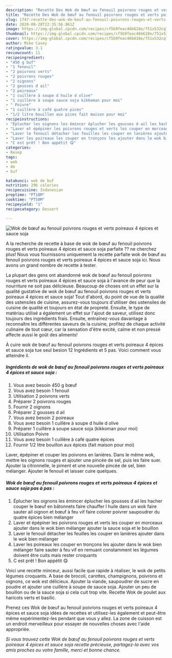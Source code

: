 ```yaml
---
description: "Recette Des Wok de bœuf au fenouil poivrons rouges et verts poireaux 4 épices et sauce soja"
title: "Recette Des Wok de bœuf au fenouil poivrons rouges et verts poireaux 4 épices et sauce soja"
slug: 1747-recette-des-wok-de-bouf-au-fenouil-poivrons-rouges-et-verts-poireaux-4-epices-et-sauce-soja
date: 2020-08-28T22:35:56.861Z
image: https://img-global.cpcdn.com/recipes/cf5b9feac46b618e/751x532cq70/wok-de-boeuf-au-fenouil-poivrons-rouges-et-verts-poireaux-4-epices-et-sauce-soja-photo-principale-de-la-recette.jpg
thumbnail: https://img-global.cpcdn.com/recipes/cf5b9feac46b618e/751x532cq70/wok-de-boeuf-au-fenouil-poivrons-rouges-et-verts-poireaux-4-epices-et-sauce-soja-photo-principale-de-la-recette.jpg
cover: https://img-global.cpcdn.com/recipes/cf5b9feac46b618e/751x532cq70/wok-de-boeuf-au-fenouil-poivrons-rouges-et-verts-poireaux-4-epices-et-sauce-soja-photo-principale-de-la-recette.jpg
author: Mike Casey
ratingvalue: 3.1
reviewcount: 11
recipeingredient:
- "450 g buf"
- "1 fenouil"
- "2 poivrons verts"
- "2 poivrons rouges"
- "2 oignons"
- "2 gousses d ail"
- "2 poireaux"
- "1 cuillère à soupe d huile d olive"
- "1 cuillère à soupe sauce soja kikkoman pour moi"
- " Poivre"
- "1 cuillère à café quatre pices"
- "1/2 litre bouillon aux pices fait maison pour moi"
recipeinstructions:
- "Éplucher les oignons les émincer éplucher les gousses d ail les hacher couper le bœuf en bâtonnets faire chauffer l huile dans un wok faire sauter ail oignon et bœuf à feu vif faire colorer poivrer saupoudrer du quatre épices bien mélanger"
- "Laver et épépiner les poivrons rouges et verts les couper en morceaux ajouter dans le wok bien mélanger ajouter la sauce soja et le bouillon"
- "Laver le fenouil détacher les feuilles les couper en lanières ajouter dans le wok bien mélanger"
- "Laver les poireaux les couper en tronçons les ajouter dans le wok bien mélanger faire sauter à feu vif en remuant constamment les légumes doivent être cuits mais rester croquants"
- "C est prêt ! Bon appétit 😋"
categories:
- Resep
tags:
- wok
- de
- buf

katakunci: wok de buf 
nutrition: 296 calories
recipecuisine: Indonesian
preptime: "PT18M"
cooktime: "PT50M"
recipeyield: "1"
recipecategory: Dessert

---
```



![Wok de bœuf au fenouil poivrons rouges et verts poireaux 4 épices et sauce soja](https://img-global.cpcdn.com/recipes/cf5b9feac46b618e/751x532cq70/wok-de-boeuf-au-fenouil-poivrons-rouges-et-verts-poireaux-4-epices-et-sauce-soja-photo-principale-de-la-recette.jpg)

A la recherche de recette à base de wok de bœuf au fenouil poivrons rouges et verts poireaux 4 épices et sauce soja parfaite ?? ne cherchez plus! Nous vous fournissons uniquement la recette parfaite wok de bœuf au fenouil poivrons rouges et verts poireaux 4 épices et sauce soja ici. Nous avons un grand nombre de recette à tester.

La plupart des gens ont abandonné wok de bœuf au fenouil poivrons rouges et verts poireaux 4 épices et sauce soja à l'avance de peur que la nourriture ne soit pas délicieuse. Beaucoup de choses ont un effet sur la qualité gustative de wok de bœuf au fenouil poivrons rouges et verts poireaux 4 épices et sauce soja! Tout d'abord, du point de vue de la qualité des ustensiles de cuisine, assurez-vous toujours d'utiliser des ustensiles de cuisine de qualité et toujours en état de propreté. Ensuite, le type de matériau utilisé a également un effet sur l'ajout de saveur, utilisez donc toujours des ingrédients frais. Ensuite, entraînez-vous davantage à reconnaître les différentes saveurs de la cuisine, profitez de chaque activité culinaire de tout cœur, car la sensation d'être excité, calme et non pressé affecte aussi le goût des aliments!

<!--inarticleads1-->

À cuire wok de bœuf au fenouil poivrons rouges et verts poireaux 4 épices et sauce soja tue seul besion 12 Ingrédients et 5 pas. Voici comment vous atteindre il.

##### Ingrédients de wok de bœuf au fenouil poivrons rouges et verts poireaux 4 épices et sauce soja :

1. Vous avez besoin 450 g bœuf
1. Vous avez besoin 1 fenouil
1. Utilisation 2 poivrons verts
1. Préparer 2 poivrons rouges
1. Fournir 2 oignons
1. Préparer 2 gousses d ail
1. Vous avez besoin 2 poireaux
1. Vous avez besoin 1 cuillère à soupe d huile d olive
1. Préparer 1 cuillère à soupe sauce soja (kikkoman pour moi)
1. Utilisation  Poivre
1. Vous avez besoin 1 cuillère à café quatre épices
1. Fournir 1/2 litre bouillon aux épices (fait maison pour moi)


Laver, épépiner et couper les poivrons en lanières. Dans le même wok, mettre les oignons rouges et ajouter une pincée de sel, puis les faire suer. Ajouter la citronnelle, le piment et une nouvelle pincée de sel, bien mélanger. Ajouter le fenouil et laisser cuire quelques. 

<!--inarticleads2-->

##### Wok de bœuf au fenouil poivrons rouges et verts poireaux 4 épices et sauce soja pas à pas :

1. Éplucher les oignons les émincer éplucher les gousses d ail les hacher couper le bœuf en bâtonnets faire chauffer l huile dans un wok faire sauter ail oignon et bœuf à feu vif faire colorer poivrer saupoudrer du quatre épices bien mélanger
1. Laver et épépiner les poivrons rouges et verts les couper en morceaux ajouter dans le wok bien mélanger ajouter la sauce soja et le bouillon
1. Laver le fenouil détacher les feuilles les couper en lanières ajouter dans le wok bien mélanger
1. Laver les poireaux les couper en tronçons les ajouter dans le wok bien mélanger faire sauter à feu vif en remuant constamment les légumes doivent être cuits mais rester croquants
1. C est prêt ! Bon appétit 😋


Voici une recette minceur, aussi facile que rapide à réaliser, le wok de petits légumes croquants. A base de brocoli, carottes, champignons, poivrons et oignons, ce wok est délicieux. Ajouter la viande, saupoudrer de sucre en poudre et ajouter une cuillère à soupe de sauce soja. Ajouter un peu de bouillon ou de la sauce soja si cela cuit trop vite. Recette Wok de poulet aux haricots verts et basilic. 

<!--inarticleads1-->

<p>
Prenez ces Wok de bœuf au fenouil poivrons rouges et verts poireaux 4 épices et sauce soja idées de recettes et utilisez-les également et peut-être même expérimentez-les pendant que vous y allez. La zone de cuisson est un endroit merveilleux pour essayer de nouvelles choses avec l'aide appropriée.
</p>

<p>
<i>Si vous trouvez cette Wok de bœuf au fenouil poivrons rouges et verts poireaux 4 épices et sauce soja recette précieuse, partagez-la avec vos amis proches ou votre famille, merci et bonne chance.</i>
</p>
